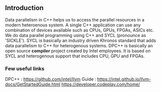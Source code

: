 ## Introduction
Data parallelism in C++ helps us to access the parallel resources in a modern heteroenous system. A single C++ application can use any combination of devices available such as CPUs, GPUs, FPGAs, ASICs etc.
We do data parallel programming using C++ and SYCL (pronounce as 'SICKLE').
SYCL is basically an industry driven Khronos standard that adds data parallelism to C++ for heterogenous systems.
DPC++ is basically an open source **compiler** project created by Intel employees. It is based on SYCL and heterogenous support that includes CPU, GPU and FPGAs.

### Few useful links
DPC++ : https://github.com/intel/llvm
Guide : https://intel.github.io/llvm-docs/GetStartedGuide.html
https://developer.codeplay.com/home/
